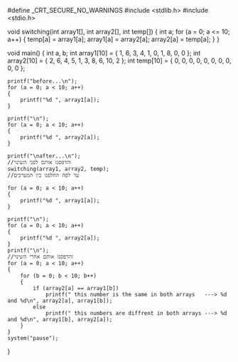 #define _CRT_SECURE_NO_WARNINGS
#include <stdlib.h>
#include <stdio.h>

void switching(int array1[], int array2[], int temp[])
{
	int a;
	for (a = 0; a <= 10; a++)
	{
		temp[a] = array1[a];
		array1[a] = array2[a];
		array2[a] = temp[a];
	}
}


void main()
{
	int a, b;
	int array1[10] = { 1, 6, 3, 4, 1, 0, 1, 8, 0, 0 };
	int array2[10] = { 2, 6, 4, 5, 1, 3, 8, 6, 10, 2 };
	int temp[10] = { 0, 0, 0, 0, 0, 0, 0, 0, 0, 0 };

	printf("before...\n");
	for (a = 0; a < 10; a++)
	{
		printf("%d ", array1[a]);
	}

	printf("\n");
	for (a = 0; a < 10; a++)
	{
		printf("%d ", array2[a]);
	}

	printf("\nafter...\n");
	//והדפסנו אותם לפני השינוי
	switching(array1, array2, temp);
	//עד לפה החלפנו בין המערכים

	for (a = 0; a < 10; a++)
	{
		printf("%d ", array1[a]);
	}

	printf("\n");
	for (a = 0; a < 10; a++)
	{
		printf("%d ", array2[a]);
	}
	printf("\n");
	//והדפסנו אותם אחרי השינוי
	for (a = 0; a < 10; a++)
	{
		for (b = 0; b < 10; b++)
		{
			if (array2[a] == array1[b])
				printf(" this number is the same in both arrays   ---> %d and %d\n", array2[a], array1[b]);
			else
				printf(" this numbers are diffrent in both arrays ---> %d and %d\n", array1[b], array2[a]);
		}
	}
	system("pause");
}
